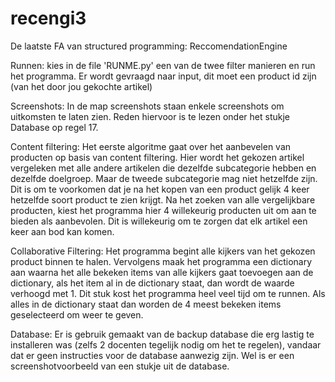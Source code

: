 # recengi3
De laatste FA van structured programming: ReccomendationEngine

Runnen:
kies in de file 'RUNME.py' een van de twee filter manieren en run het programma. Er wordt gevraagd naar input, dit moet een product id zijn (van het door jou gekochte artikel)

Screenshots:
In de map screenshots staan enkele screenshots om uitkomsten te laten zien. Reden hiervoor is te lezen onder het stukje Database op regel 17.

Content filtering:
Het eerste algoritme gaat over het aanbevelen van producten op basis van content filtering. Hier wordt het gekozen artikel vergeleken met alle andere artikelen die dezelfde subcategorie hebben en dezelfde doelgroep. Maar de tweede subcategorie mag niet hetzelfde zijn. Dit is om te voorkomen dat je na het kopen van een product gelijk 4 keer hetzelfde soort product te zien krijgt.
Na het zoeken van alle vergelijkbare producten, kiest het programma hier 4 willekeurig producten uit om aan te bieden als aanbevolen. Dit is willekeurig om te zorgen dat elk artikel een keer aan bod kan komen.

Collaborative Filtering:
Het programma begint alle kijkers van het gekozen product binnen te halen. Vervolgens maak het programma een dictionary aan waarna het alle bekeken items van alle kijkers gaat toevoegen aan de dictionary, als het item al in de dictionary staat, dan wordt de waarde verhoogd met 1. Dit stuk kost het programma heel veel tijd om te runnen. Als alles in de dictionary staat dan worden de 4 meest bekeken items geselecteerd om weer te geven.

Database:
Er is gebruik gemaakt van de backup database die erg lastig te installeren was (zelfs 2 docenten tegelijk nodig om het te regelen), vandaar dat er geen instructies voor de database aanwezig zijn. Wel is er een screenshotvoorbeeld van een stukje uit de database.